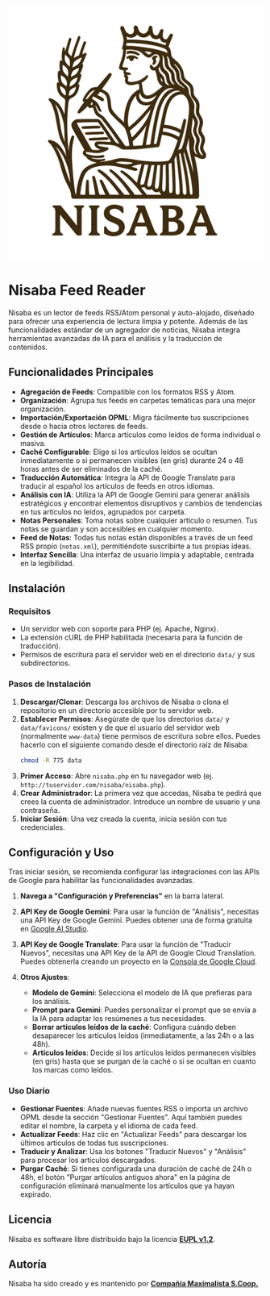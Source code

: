 ![Nisaba](nisaba.png)

# Nisaba Feed Reader

Nisaba es un lector de feeds RSS/Atom personal y auto-alojado, diseñado para ofrecer una experiencia de lectura limpia y potente. Además de las funcionalidades estándar de un agregador de noticias, Nisaba integra herramientas avanzadas de IA para el análisis y la traducción de contenidos.

## Funcionalidades Principales

- **Agregación de Feeds**: Compatible con los formatos RSS y Atom.
- **Organización**: Agrupa tus feeds en carpetas temáticas para una mejor organización.
- **Importación/Exportación OPML**: Migra fácilmente tus suscripciones desde o hacia otros lectores de feeds.
- **Gestión de Artículos**: Marca artículos como leídos de forma individual o masiva.
- **Caché Configurable**: Elige si los artículos leídos se ocultan inmediatamente o si permanecen visibles (en gris) durante 24 o 48 horas antes de ser eliminados de la caché.
- **Traducción Automática**: Integra la API de Google Translate para traducir al español los artículos de feeds en otros idiomas.
- **Análisis con IA**: Utiliza la API de Google Gemini para generar análisis estratégicos y encontrar elementos  disruptivos y cambios de tendencias en tus artículos no leídos, agrupados por carpeta.
- **Notas Personales**: Toma notas sobre cualquier artículo o resumen. Tus notas se guardan y son accesibles en cualquier momento.
- **Feed de Notas**: Todas tus notas están disponibles a través de un feed RSS propio (`notas.xml`), permitiéndote suscribirte a tus propias ideas.
- **Interfaz Sencilla**: Una interfaz de usuario limpia y adaptable, centrada en la legibilidad.

## Instalación

### Requisitos

- Un servidor web con soporte para PHP (ej. Apache, Nginx).
- La extensión cURL de PHP habilitada (necesaria para la función de traducción).
- Permisos de escritura para el servidor web en el directorio `data/` y sus subdirectorios.

### Pasos de Instalación

1.  **Descargar/Clonar**: Descarga los archivos de Nisaba o clona el repositorio en un directorio accesible por tu servidor web.
2.  **Establecer Permisos**: Asegúrate de que los directorios `data/` y `data/favicons/` existen y de que el usuario del servidor web (normalmente `www-data`) tiene permisos de escritura sobre ellos. Puedes hacerlo con el siguiente comando desde el directorio raíz de Nisaba:
    ```sh
    chmod -R 775 data
    ```
3.  **Primer Acceso**: Abre `nisaba.php` en tu navegador web (ej. `http://tuservidor.com/nisaba/nisaba.php`).
4.  **Crear Administrador**: La primera vez que accedas, Nisaba te pedirá que crees la cuenta de administrador. Introduce un nombre de usuario y una contraseña.
5.  **Iniciar Sesión**: Una vez creada la cuenta, inicia sesión con tus credenciales.

## Configuración y Uso

Tras iniciar sesión, se recomienda configurar las integraciones con las APIs de Google para habilitar las funcionalidades avanzadas.

1.  **Navega a "Configuración y Preferencias"** en la barra lateral.

2.  **API Key de Google Gemini**: Para usar la función de "Análisis", necesitas una API Key de Google Gemini. Puedes obtener una de forma gratuita en [Google AI Studio](https://aistudio.google.com/app/apikey).

3.  **API Key de Google Translate**: Para usar la función de "Traducir Nuevos", necesitas una API Key de la API de Google Cloud Translation. Puedes obtenerla creando un proyecto en la [Consola de Google Cloud](https://console.cloud.google.com/).

4.  **Otros Ajustes**:
    - **Modelo de Gemini**: Selecciona el modelo de IA que prefieras para los análisis.
    - **Prompt para Gemini**: Puedes personalizar el prompt que se envía a la IA para adaptar los resúmenes a tus necesidades.
    - **Borrar artículos leídos de la caché**: Configura cuándo deben desaparecer los artículos leídos (inmediatamente, a las 24h o a las 48h).
    - **Artículos leídos**: Decide si los artículos leídos permanecen visibles (en gris) hasta que se purgan de la caché o si se ocultan en cuanto los marcas como leídos.

### Uso Diario

- **Gestionar Fuentes**: Añade nuevas fuentes RSS o importa un archivo OPML desde la sección "Gestionar Fuentes". Aquí también puedes editar el nombre, la carpeta y el idioma de cada feed.
- **Actualizar Feeds**: Haz clic en "Actualizar Feeds" para descargar los últimos artículos de todas tus suscripciones.
- **Traducir y Analizar**: Usa los botones "Traducir Nuevos" y "Análisis" para procesar los artículos descargados.
- **Purgar Caché**: Si tienes configurada una duración de caché de 24h o 48h, el botón "Purgar artículos antiguos ahora" en la página de configuración eliminará manualmente los artículos que ya hayan expirado.

## Licencia

Nisaba es software libre distribuido bajo la licencia **[EUPL v1.2](https://interoperable-europe.ec.europa.eu/collection/eupl/eupl-text-eupl-12)**.

## Autoría

Nisaba ha sido creado y es mantenido por **[Compañía Maximalista S.Coop.](https://maximalista.coop)**
